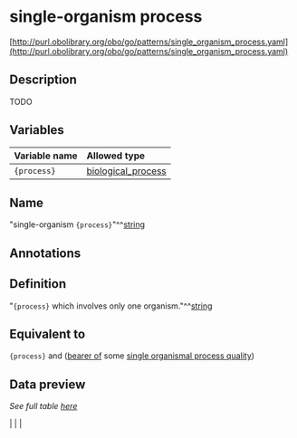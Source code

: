 # single-organism process

[http://purl.obolibrary.org/obo/go/patterns/single_organism_process.yaml](http://purl.obolibrary.org/obo/go/patterns/single_organism_process.yaml)

## Description

TODO




## Variables

| Variable name | Allowed type |
|:--------------|:-------------|
| `{process}` | [biological_process](http://purl.obolibrary.org/obo/GO_0008150) |

## Name

"single-organism `{process}`"^^[string](http://www.w3.org/2001/XMLSchema#string)

## Annotations



## Definition

"`{process}` which involves only one organism."^^[string](http://www.w3.org/2001/XMLSchema#string)

## Equivalent to

`{process}`  and ([bearer of](http://purl.obolibrary.org/obo/RO_0000053) some [single organismal process quality](http://purl.obolibrary.org/obo/PATO_0002487))







## Data preview

*See full table [here](https://github.com/geneontology/go-ontology/tree/master/src/design_patterns/single_organism_process.tsv)*

|  |
|


